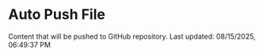 # Auto Push File

Content that will be pushed to GitHub repository.
Last updated: 08/15/2025, 06:49:37 PM